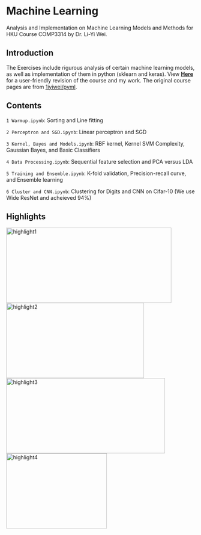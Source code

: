 # Machine Learning
Analysis and Implementation on Machine Learning Models and Methods for HKU Course COMP3314 by Dr. Li-Yi Wei.

## Introduction
The Exercises include rigurous analysis of certain machine learning models, as well as implementation of them in python (sklearn and keras). View __[Here](https://irsisyphus.github.io/ML-Exercises "Machine Learning Exercises")__ for a user-friendly revision of the course and my work. The original course pages are from [1iyiwei/pyml](https://github.com/1iyiwei/pyml/wiki "1iyiwei/pyml").

## Contents
`1 Warmup.ipynb`: Sorting and Line fitting

`2 Perceptron and SGD.ipynb`: Linear perceptron and SGD

`3 Kernel, Bayes and Models.ipynb`: RBF kernel, Kernel SVM Complexity, Gaussian Bayes, and Basic Classifiers

`4 Data Processing.ipynb`: Sequential feature selection and PCA versus LDA

`5 Training and Ensemble.ipynb`: K-fold validation, Precision-recall curve, and Ensemble learning

`6 Cluster and CNN.ipynb`: Clustering for Digits and CNN on Cifar-10 (We use Wide ResNet and acheieved 94%)


## Highlights
<img src="https://github.com/irsisyphus/pictures/raw/master/ML-Exercises/hl1.png" width = "440" height = "200" alt="highlight1" />
<img src="https://github.com/irsisyphus/pictures/raw/master/ML-Exercises/hl2.png" width = "367" height = "200" alt="highlight2" />

<img src="https://github.com/irsisyphus/pictures/raw/master/ML-Exercises/hl3.png" width = "423" height = "200" alt="highlight3"/>
<img src="https://github.com/irsisyphus/pictures/raw/master/ML-Exercises/hl4.png" width = "268" height = "200" alt="highlight4"/>
